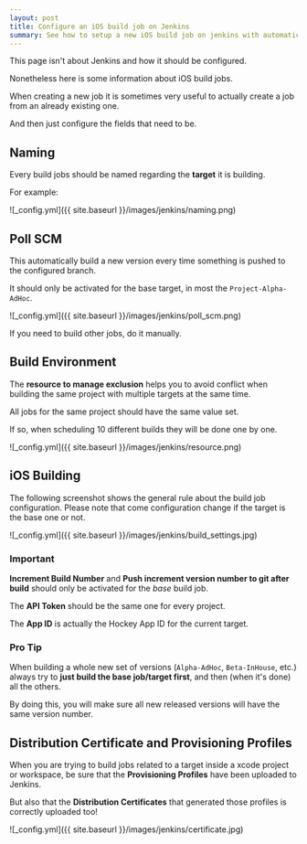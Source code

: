```yaml
---
layout: post
title: Configure an iOS build job on Jenkins
summary: See how to setup a new iOS build job on jenkins with automatic new releases and push to HockeyApp.
---
```


This page isn't about Jenkins and how it should be configured.

Nonetheless here is some information about iOS build jobs.

When creating a new job it is sometimes very useful to actually create a job from an already existing one.

And then just configure the fields that need to be.


## Naming

Every build jobs should be named regarding the **target** it is building.

For example:

![_config.yml]({{ site.baseurl }}/images/jenkins/naming.png)

## Poll SCM

This automatically build a new version every time something is pushed to the configured branch.

It should only be activated for the base target, in most the `Project-Alpha-AdHoc`.

![_config.yml]({{ site.baseurl }}/images/jenkins/poll_scm.png)

If you need to build other jobs, do it manually.

## Build Environment

The **resource to manage exclusion** helps you to avoid conflict when building the same project with multiple targets at the same time.

All jobs for the same project should have the same value set.

If so, when scheduling 10 different builds they will be done one by one.

![_config.yml]({{ site.baseurl }}/images/jenkins/resource.png)

## iOS Building

The following screenshot shows the general rule about the build job configuration.
Please note that come configuration change if the target is the base one or not.

![_config.yml]({{ site.baseurl }}/images/jenkins/build_settings.jpg)

### Important

**Increment Build Number** and **Push increment version number to git after build** should only be activated for the _base_ build job.

The **API Token** should be the same one for every project.

The **App ID** is actually the Hockey App ID for the current target.

### Pro Tip

When building a whole new set of versions (`Alpha-AdHoc`, `Beta-InHouse`, etc.) always try to **just build the base job/target first**, and then (when it's done) all the others.

By doing this, you will make sure all new released versions will have the same version number.

## Distribution Certificate and Provisioning Profiles

When you are trying to build jobs related to a target inside a xcode project or workspace, be sure that the **Provisioning Profiles** have been uploaded to Jenkins.

But also that the **Distribution Certificates** that generated those profiles is correctly uploaded too!

![_config.yml]({{ site.baseurl }}/images/jenkins/certificate.jpg)


